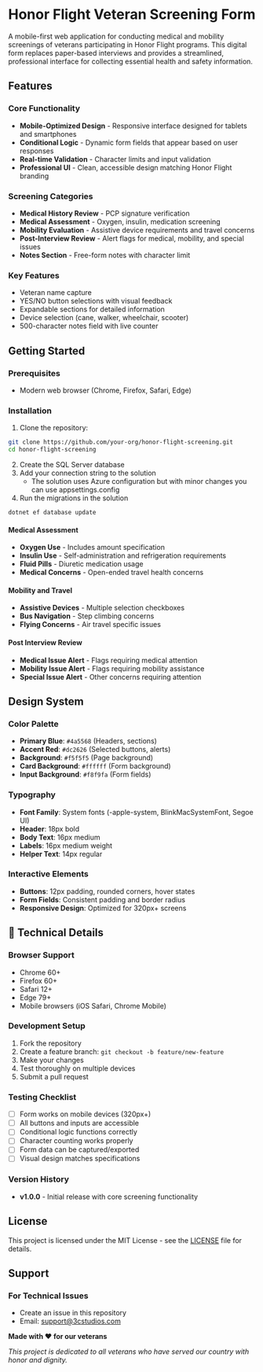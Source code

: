 # Honor Flight Veteran Screening Form

A mobile-first web application for conducting medical and mobility screenings of veterans participating in Honor Flight programs. This digital form replaces paper-based interviews and provides a streamlined, professional interface for collecting essential health and safety information.

## Features

### Core Functionality
- **Mobile-Optimized Design** - Responsive interface designed for tablets and smartphones
- **Conditional Logic** - Dynamic form fields that appear based on user responses
- **Real-time Validation** - Character limits and input validation
- **Professional UI** - Clean, accessible design matching Honor Flight branding

### Screening Categories
- **Medical History Review** - PCP signature verification
- **Medical Assessment** - Oxygen, insulin, medication screening
- **Mobility Evaluation** - Assistive device requirements and travel concerns
- **Post-Interview Review** - Alert flags for medical, mobility, and special issues
- **Notes Section** - Free-form notes with character limit

### Key Features
- Veteran name capture
- YES/NO button selections with visual feedback
- Expandable sections for detailed information
- Device selection (cane, walker, wheelchair, scooter)
- 500-character notes field with live counter

## Getting Started

### Prerequisites
- Modern web browser (Chrome, Firefox, Safari, Edge)


### Installation
1. Clone the repository:
```bash
git clone https://github.com/your-org/honor-flight-screening.git
cd honor-flight-screening
```
2. Create the SQL Server database
3. Add your connection string to the solution
   - The solution uses Azure configuration but with minor changes you can use appsettings.config
5. Run the migrations in the solution
```
dotnet ef database update
``` 

#### Medical Assessment
- **Oxygen Use** - Includes amount specification
- **Insulin Use** - Self-administration and refrigeration requirements
- **Fluid Pills** - Diuretic medication usage
- **Medical Concerns** - Open-ended travel health concerns

#### Mobility and Travel
- **Assistive Devices** - Multiple selection checkboxes
- **Bus Navigation** - Step climbing concerns
- **Flying Concerns** - Air travel specific issues

#### Post Interview Review
- **Medical Issue Alert** - Flags requiring medical attention
- **Mobility Issue Alert** - Flags requiring mobility assistance
- **Special Issue Alert** - Other concerns requiring attention

## Design System

### Color Palette
- **Primary Blue**: `#4a5568` (Headers, sections)
- **Accent Red**: `#dc2626` (Selected buttons, alerts)
- **Background**: `#f5f5f5` (Page background)
- **Card Background**: `#ffffff` (Form background)
- **Input Background**: `#f8f9fa` (Form fields)

### Typography
- **Font Family**: System fonts (-apple-system, BlinkMacSystemFont, Segoe UI)
- **Header**: 18px bold
- **Body Text**: 16px medium
- **Labels**: 16px medium weight
- **Helper Text**: 14px regular

### Interactive Elements
- **Buttons**: 12px padding, rounded corners, hover states
- **Form Fields**: Consistent padding and border radius
- **Responsive Design**: Optimized for 320px+ screens

## 🔧 Technical Details

### Browser Support
- Chrome 60+
- Firefox 60+
- Safari 12+
- Edge 79+
- Mobile browsers (iOS Safari, Chrome Mobile)

### Development Setup
1. Fork the repository
2. Create a feature branch: `git checkout -b feature/new-feature`
3. Make your changes
4. Test thoroughly on multiple devices
5. Submit a pull request


### Testing Checklist
- [ ] Form works on mobile devices (320px+)
- [ ] All buttons and inputs are accessible
- [ ] Conditional logic functions correctly
- [ ] Character counting works properly
- [ ] Form data can be captured/exported
- [ ] Visual design matches specifications

### Version History
- **v1.0.0** - Initial release with core screening functionality

## License

This project is licensed under the MIT License - see the [LICENSE](LICENSE) file for details.

## Support

### For Technical Issues
- Create an issue in this repository
- Email: support@3cstudios.com


**Made with ❤️ for our veterans**

*This project is dedicated to all veterans who have served our country with honor and dignity.*
